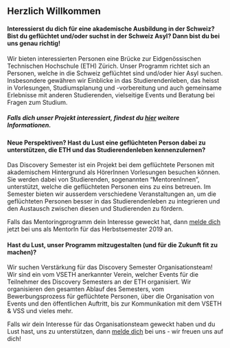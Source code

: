## Herzlich Willkommen

#### Interessierst du dich für eine akademische Ausbildung in der Schweiz? Bist du geflüchtet und/oder suchst in der Schweiz Asyl? Dann bist du bei uns genau richtig!

Wir bieten interessierten Personen eine Brücke zur Eidgenössischen Technischen Hochschule (ETH) Zürich. Unser Programm richtet sich an Personen, welche in die Schweiz geflüchtet sind und/oder hier Asyl suchen. Insbesondere gewähren wir Einblicke in das Studierendenleben, das heisst in Vorlesungen, Studiumsplanung und -vorbereitung und auch gemeinsame Erlebnisse mit anderen Studierenden, vielseitige Events und Beratung bei Fragen zum Studium.

##### Falls dich unser Projekt interessiert, findest du [hier](https://www.discovery-semester.ch/de/mentees.php) weitere Informationen.

#### Neue Perspektiven? Hast du Lust eine geflüchteten Person dabei zu unterstützen, die ETH und das Studierendenleben kennenzulernen?

Das Discovery Semester ist ein Projekt bei dem geflüchtete Personen mit akademischem Hintergrund als HörerInnen Vorlesungen besuchen können. Sie werden dabei von Studierenden, sogenannten “MentorenInnen”, unterstützt, welche die geflüchteten Personen eins zu eins betreuen. Im Semester bieten wir ausserdem verschiedene Veranstaltungen an, um die geflüchteten Personen besser in das Studierendenleben zu integrieren und den Austausch zwischen diesen und Studierenden zu fördern.

Falls das Mentoringprogramm dein Interesse geweckt hat, dann [melde dich](https://forms.gle/8CGnYF7qr3vh1cWc8) jetzt bei uns als MentorIn für das Herbstsemester 2019 an.

#### Hast du Lust, unser Programm mitzugestalten (und für die Zukunft fit zu machen)?

Wir suchen Verstärkung für das Discovery Semester Organisationsteam! Wir sind ein vom VSETH anerkannter Verein, welcher Events für die Teilnehmer des Discovery Semesters an der ETH organisiert. Wir organisieren den gesamten Ablauf des Semesters, vom Bewerbungsprozess für geflüchtete Personen, über die Organisation von Events und den öffentlichen Auftritt, bis zur Kommunikation mit dem VSETH & VSS und vieles mehr.

Falls wir dein Interesse für das Organisationsteam geweckt haben und du Lust hast, uns zu unterstützen, dann [melde dich](mailto://contact@discovery-semester.ch) bei uns - wir freuen uns auf dich!





